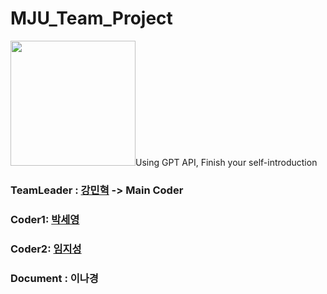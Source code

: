 # MJU_Team_Project

<img src = "https://search.pstatic.net/common/?src=http%3A%2F%2Fblogfiles.naver.net%2FMjAyMjAxMjFfMTU0%2FMDAxNjQyNzI0NTQ3NzM4.CJXpLHkw-RTh5PtPQlw8X8kkPxQTJHGykalNX3Tt6eIg.G2DFcbK_ECC6jAyH1qCZFDSwgcoLQAMXQewa3ODlj_Mg.PNG.designerjuni%2F%25B8%25ED%25C1%25F6%25B4%25EB%25C7%25D0%25B1%25B3%25B7%25CE%25B0%25ED.png&type=sc960_832" width="200" />Using GPT API, Finish your self-introduction



### TeamLeader : [강민혁](https://github.com/kminh1209) -> Main Coder
### Coder1: [박세영](https://github.com/spy6940)
### Coder2: [임지성](https://github.com/jiseong3030)
### Document : 이나경
